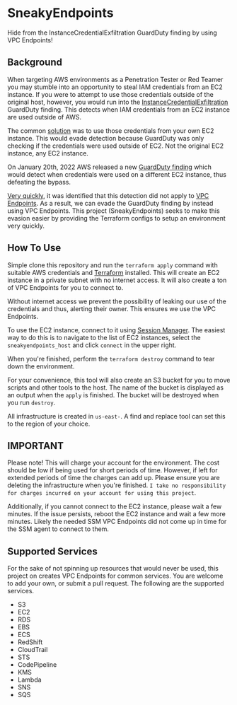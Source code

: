 # SneakyEndpoints
Hide from the InstanceCredentialExfiltration GuardDuty finding by using VPC Endpoints!

## Background
When targeting AWS environments as a Penetration Tester or Red Teamer you may stumble into an opportunity to steal IAM credentials from an EC2 instance. If you were to attempt to use those credentials outside of the original host, however, you would run into the [InstanceCredentialExfiltration](https://docs.aws.amazon.com/guardduty/latest/ug/guardduty_finding-types-iam.html#unauthorizedaccess-iam-instancecredentialexfiltrationoutsideaws) GuardDuty finding. This detects when IAM credentials from an EC2 instance are used outside of AWS.

The common [solution](https://hackingthe.cloud/aws/avoiding-detection/steal-keys-undetected/) was to use those credentials from your own EC2 instance. This would evade detection because GuardDuty was only checking if the credentials were used outside of EC2. Not the original EC2 instance, any EC2 instance.

On January 20th, 2022 AWS released a new [GuardDuty finding](https://docs.aws.amazon.com/guardduty/latest/ug/guardduty_finding-types-iam.html#unauthorizedaccess-iam-instancecredentialexfiltrationinsideaws) which would detect when credentials were used on a different EC2 instance, thus defeating the bypass. 

[Very quickly](https://twitter.com/Frichette_n/status/1484314130626449417?s=20), it was identified that this detection did not apply to [VPC Endpoints](https://docs.aws.amazon.com/vpc/latest/privatelink/vpc-endpoints.html). As a result, we can evade the GuardDuty finding by instead using VPC Endpoints. This project (SneakyEndpoints) seeks to make this evasion easier by providing the Terraform configs to setup an environment very quickly.

## How To Use
Simple clone this repository and run the `terraform apply` command with suitable AWS credentials and [Terraform](https://www.terraform.io/) installed. This will create an EC2 instance in a private subnet with no internet access. It will also create a ton of VPC Endpoints for you to connect to. 

Without internet access we prevent the possibility of leaking our use of the credentials and thus, alerting their owner. This ensures we use the VPC Endpoints.

To use the EC2 instance, connect to it using [Session Manager](https://docs.aws.amazon.com/systems-manager/latest/userguide/session-manager.html). The easiest way to do this is to navigate to the list of EC2 instances, select the `sneakyendpoints_host` and click `connect` in the upper right.

When you're finished, perform the `terraform destroy` command to tear down the environment.

For your convenience, this tool will also create an S3 bucket for you to move scripts and other tools to the host. The name of the bucket is displayed as an output when the `apply` is finished. The bucket will be destroyed when you run `destroy`.

All infrastructure is created in `us-east-`. A find and replace tool can set this to the region of your choice.

## IMPORTANT
Please note! This will charge your account for the environment. The cost should be low if being used for short periods of time. However, if left for extended periods of time the charges can add up. Please ensure you are deleting the infrastructure when you're finished. `I take no responsibility for charges incurred on your account for using this project`.

Additionally, if you cannot connect to the EC2 instance, please wait a few minutes. If the issue persists, reboot the EC2 instance and wait a few more minutes. Likely the needed SSM VPC Endpoints did not come up in time for the SSM agent to connect to them.

## Supported Services
For the sake of not spinning up resources that would never be used, this project on creates VPC Endpoints for common services. You are welcome to add your own, or submit a pull request. The following are the supported services.

* S3
* EC2
* RDS
* EBS
* ECS
* RedShift
* CloudTrail
* STS
* CodePipeline
* KMS
* Lambda
* SNS
* SQS
